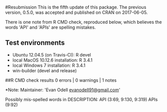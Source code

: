 

#Resubmission 
This is the fifth update of this package. The previous version, 0.5.0, was accepted and published on CRAN on 2017-06-05. 

There is one note from R CMD check, reproduced below, which believes the words 'API' and 'APIs' are spelling mistakes.


## Test environments

* Ubuntu 12.04.5 (on Travis-CI): R devel
* local MacOS 10.12.6 installation: R 3.4.1
* local Windows 7 installation: R 3.4.1
* win-builder (devel and release)
 

##R CMD check results
0 errors | 0 warnings | 1 notes


*Note: 
Maintainer: 'Evan Odell <evanodell91@gmail.com>'

Possibly mis-spelled words in DESCRIPTION:
  API (3:69, 9:130, 9:319)
  APIs (9:92)

